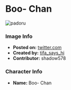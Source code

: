 # Boo- Chan

![padoru](https://raw.githubusercontent.com/shadow578/Padoru-Padoru/master/Padoru/other-boo.png "Boo- Chan")

### Image Info
* **Posted on:**     [twitter.com](https://twitter.com/Tifa_says_Hi/status/1074088401958187008)
* **Created by:**    [tifa_says_hi](https://github.com/shadow578/Padoru-Padoru/blob/master/table-of-contents/creators/tifasayshi.md)
* **Contributor:**   shadow578

### Character Info
* **Name:**   Boo- Chan


